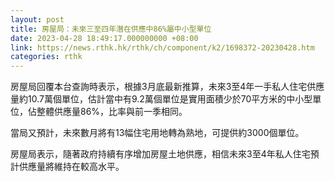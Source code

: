 ```yaml
---
layout: post
title: 房屋局：未來三至四年潛在供應中86%屬中小型單位
date: 2023-04-28 18:49:17.000000000 +08:00
link: https://news.rthk.hk/rthk/ch/component/k2/1698372-20230428.htm
categories: rthk
---
```


房屋局回覆本台查詢時表示，根據3月底最新推算，未來3至4年一手私人住宅供應量約10.7萬個單位，估計當中有9.2萬個單位是實用面積少於70平方米的中小型單位，佔整體供應量86%，比率與前一季相同。

當局又預計，未來數月將有13幅住宅用地轉為熟地，可提供約3000個單位。

房屋局表示，隨著政府持續有序增加房屋土地供應，相信未來3至4年私人住宅預計供應量將維持在較高水平。
